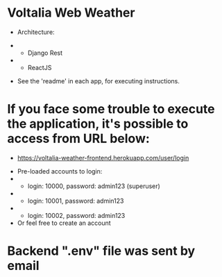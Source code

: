 # Voltalia Web Weather

- Architecture: 
- - Django Rest 
- - ReactJS  

- See the 'readme' in each app, for executing instructions.

# If you face some trouble to execute the application, it's possible to access from URL below:
- https://voltalia-weather-frontend.herokuapp.com/user/login

* Pre-loaded accounts to login:
* * login: 10000, password: admin123 (superuser)
* * login: 10001, password: admin123
* * login: 10002, password: admin123
* Or feel free to create an account

# Backend ".env" file was sent by email

